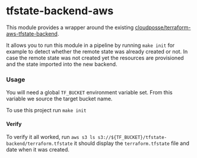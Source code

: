 # tfstate-backend-aws

This module provides a wrapper around the existing [cloudposse/terraform-aws-tfstate-backend](https://github.com/cloudposse/terraform-aws-tfstate-backend).

It allows you to run this module in a pipeline by running `make init` for example to detect whether the remote state was already created or not.
In case the remote state was not created yet the resources are provisioned and the state imported into the new backend.

### Usage
You will need a global `TF_BUCKET` environment variable set. From this variable we source the target bucket name.

To use this project run `make init`

#### Verify

To verify it all worked, run `aws s3 ls s3://${TF_BUCKET}/tfstate-backend/terraform.tfstate` it should display the `terraform.tfstate` file and date when it was created.
